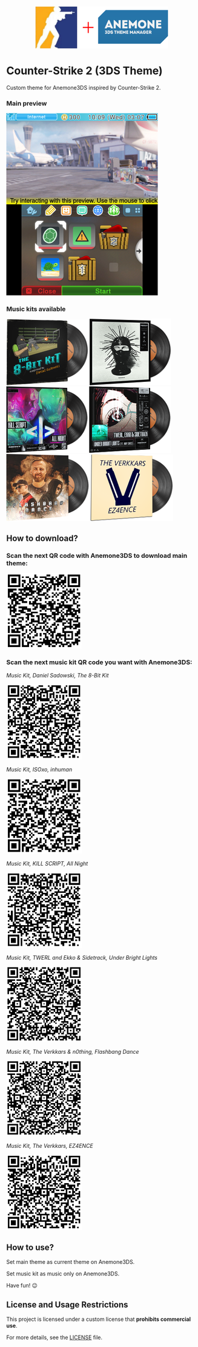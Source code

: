 <div align="center">
    <br>
    <img src="./for_git/logo.png" alt="Logo" width=350>
    <br>
</div>

# Counter-Strike 2 (3DS Theme)

 Custom theme for Anemone3DS inspired by Counter-Strike 2. 

### Main preview

 ![Preview](./for_git/preview.png)

### Music kits available

 ![Cover](./for_git/the_8-bit_kit.png)
 ![Cover](./for_git/inhuman.png)
 ![Cover](./for_git/all_night.png)
 ![Cover](./for_git/under_bright_lights.png)
 ![Cover](./for_git/flashbang_dance.png)
 ![Cover](./for_git/ez4ence.png)

## How to download?

### Scan the next QR code with Anemone3DS to download main theme:

 ![QR code](./for_git/main_qrcode.png)

### Scan the next music kit QR code you want with Anemone3DS:

 *Music Kit, Daniel Sadowski, The 8-Bit Kit*

 ![QR code](./for_git/the_8-bit_kit_qrcode.png)

 *Music Kit, ISOxo, inhuman*

 ![QR code](./for_git/inhuman_qrcode.png)

 *Music Kit, KILL SCRIPT, All Night*

 ![QR code](./for_git/all_night_qrcode.png)

 *Music Kit, TWERL and Ekko & Sidetrack, Under Bright Lights*

 ![QR code](./for_git/under_bright_lights_qrcode.png)

 *Music Kit, The Verkkars & n0thing, Flashbang Dance*

 ![QR code](./for_git/flashbang_dance_qrcode.png)

 *Music Kit, The Verkkars, EZ4ENCE*

 ![QR code](./for_git/ez4ence_qrcode.png)

## How to use?

 Set main theme as current theme on Anemone3DS.

 Set music kit as music only on Anemone3DS.

 Have fun! 😉

## License and Usage Restrictions

 This project is licensed under a custom license that **prohibits commercial use**.

 For more details, see the [LICENSE](./LICENSE) file.
